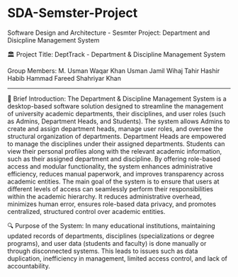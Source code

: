 # SDA-Semster-Project
Software Design and Architecture - Sesmter Project: Department and Disicpline Management System

🏛️ Project Title: DeptTrack - Department & Discipline Management System

Group Members:
M. Usman Waqar Khan
Usman Jamil
Wihaj Tahir
Hashir Habib
Hammad Fareed
Shahriyar Khan

________________________________________
📄 Brief Introduction:
The Department & Discipline Management System is a desktop-based software solution designed to streamline the management of university academic departments, their disciplines, and user roles (such as Admins, Department Heads, and Students).
The system allows Admins to create and assign department heads, manage user roles, and oversee the structural organization of departments. Department Heads are empowered to manage the disciplines under their assigned departments. Students can view their personal profiles along with the relevant academic information, such as their assigned department and discipline.
By offering role-based access and modular functionality, the system enhances administrative efficiency, reduces manual paperwork, and improves transparency across academic entities.
The main goal of the system is to ensure that users at different levels of access can seamlessly perform their responsibilities within the academic hierarchy. It reduces administrative overhead, minimizes human error, ensures role-based data privacy, and promotes centralized, structured control over academic entities.

🔍 Purpose of the System:
In many educational institutions, maintaining updated records of departments, disciplines (specializations or degree programs), and user data (students and faculty) is done manually or through disconnected systems. This leads to issues such as data duplication, inefficiency in management, limited access control, and lack of accountability.

